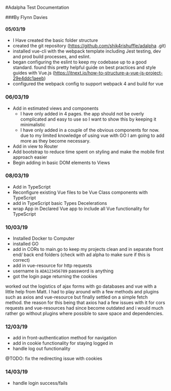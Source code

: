 #Adalpha Test Documentation

###By Flynn Davies

#### 05/03/19
  - I Have created the basic folder structure
  - created the git repository (https://github.com/shik4rishuffle/adalpha
.git)
  - installed vue-cli with the webpack template including Jest testing, dev and prod build processes, and eslint.
  - began configuring the eslint to keep my codebase up to a good standard. found this pretty helpful guide on best 
  practices and style guides with Vue.js (https://itnext.io/how-to-structure-a-vue-js-project-29e4ddc1aeeb)
  - configured the webpack config to support webpack 4 and build for vue
  
  ### 06/03/19
  - Add in estimated views and components
    - I have only added in 4 pages. the app should not be overly complicated and easy to use so I want to show this by keeping it minimalistic
    - I have only added in a couple of the obvious components for now. due to my limited knowledge of using vue with GO I am going to add more as they become necessary.
  - Add in view to Router  
  - Add bootstrap to reduce time spent on styling and make the mobile first approach easier
  - Begin adding in basic DOM elements to Views
  
  ### 08/03/19
  - Add in TypeScript
  - Reconfigure existing Vue files to be Vue Class components with TypeScript
  - add in TypeScript basic Types Decelerations
  - wrap App in Declared Vue app to include all Vue functionality for TypeScript
  
  ### 10/03/19
  - Installed Docker to Computer
  - installed GO 
  - add in CORs to main.go to keep my projects clean and in separate front end/ back end folders (check with ad alpha to make sure if this is correct)
  - add in vue-resource for http requests
  - username is `ADA123456789` password is anything
  - got the login page returning the cookies
  
  worked out the logistics of ajax forms with go databases and vue with a little help from Matt. I had to play around
   with a few methods and plugins such as axios and vue-resource but finally settled on a simple fetch method. the 
   reason for this being that axios had a few issues with it for cors requests and vue-resources had since become 
   outdated and i would much rather go without plugins where possible to save space and dependencies.
  
  ### 12/03/19
  - add in front-authentication method for navigation
  - add in cookie functionality for staying logged in
  - handle log out functionality
  
  @TODO: fix the redirecting issue with cookies
  
  ### 14/03/19
  - handle login success/fails


